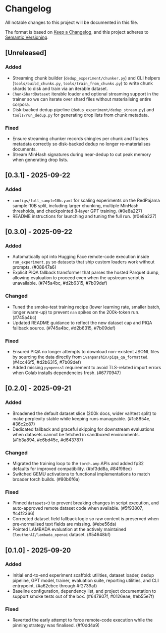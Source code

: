 # Changelog

All notable changes to this project will be documented in this file.

The format is based on [Keep a Changelog](https://keepachangelog.com/en/1.1.0/),
and this project adheres to [Semantic Versioning](https://semver.org/spec/v2.0.0.html).

## [Unreleased]
### Added
- Streaming chunk builder (`dedup_experiment/chunker.py`) and CLI helpers (`tools/build_chunks.py`, `tools/train_from_chunks.py`) to write chunk shards to disk and train via an iterable dataset.
- `ChunkShardDataset` iterable loader and optional streaming support in the trainer so we can iterate over shard files without materialising entire corpora.
- Disk-backed dedup pipeline (`dedup_experiment/dedup_stream.py`) and `tools/run_dedup.py` for generating drop lists from chunk metadata.

### Fixed
- Ensure streaming chunker records shingles per chunk and flushes metadata correctly so disk-backed dedup no longer re-materialises documents.
- Stream MinHash signatures during near-dedup to cut peak memory when generating drop lists.

## [0.3.1] - 2025-09-22
### Added
- `configs/full_sample10b.yaml` for scaling experiments on the RedPajama sample-10B split, including larger chunking, multiple MinHash thresholds, and checkpointed 8-layer GPT training. (#0e8a227)
- README instructions for launching and tuning the full run. (#0e8a227)

## [0.3.0] - 2025-09-22
### Added
- Automatically opt into Hugging Face remote-code execution inside `run_experiment.py` so datasets that ship custom loaders work without prompts. (#08847a6)
- Explicit PIQA fallback transformer that parses the hosted Parquet dump, allowing evaluation to proceed even when the upstream script is unavailable. (#745a4bc, #d2b6315, #7b09def)

### Changed
- Tuned the smoke-test training recipe (lower learning rate, smaller batch, longer warm-up) to prevent `nan` spikes on the 200k-token run. (#745a4bc)
- Updated README guidance to reflect the new dataset cap and PIQA fallback source. (#745a4bc, #d2b6315, #7b09def)

### Fixed
- Ensured PIQA no longer attempts to download non-existent JSONL files by sourcing the data directly from `ivanpanshin/piqa_qa_formatted`. (#4cc46f5, #d2b6315, #7b09def)
- Added missing `pyopenssl` requirement to avoid TLS-related import errors when Colab installs dependencies fresh. (#6770947)

## [0.2.0] - 2025-09-21
### Added
- Broadened the default dataset slice (200k docs, wider val/test split) to make perplexity stable while keeping runs manageable. (#1c8854e, #36c2c87)
- Dedicated fallback and graceful skipping for downstream evaluations when datasets cannot be fetched in sandboxed environments. (#1b3a894, #c6bd45c, #d643787)

### Changed
- Migrated the training loop to the `torch.amp` APIs and added fp32 defaults for improved compatibility. (#bf3dd8a, #84f98ec)
- Switched GEMU activations to functional implementations to match broader torch builds. (#80b6f6a)

### Fixed
- Pinned `datasets<3` to prevent breaking changes in script execution, and auto-approved remote dataset code when available. (#5f93807, #c4f2366)
- Corrected dataset field fallback logic so raw content is preserved when pre-normalised text fields are missing. (#ebe56da)
- Pointed LAMBADA evaluation at the actively maintained `EleutherAI/lambada_openai` dataset. (#54648bf)

## [0.1.0] - 2025-09-20
### Added
- Initial end-to-end experiment scaffold: utilities, dataset loader, dedup pipeline, GPT model, trainer, evaluation suite, reporting utilities, and CLI entrypoint. (#a62ebcc through #f2739af)
- Baseline configuration, dependency list, and project documentation to support smoke tests out of the box. (#647907f, #0126eae, #eb55e7f)

### Fixed
- Reverted the early attempt to force remote-code execution while the pinning strategy was finalised. (#f0dd4a9)
